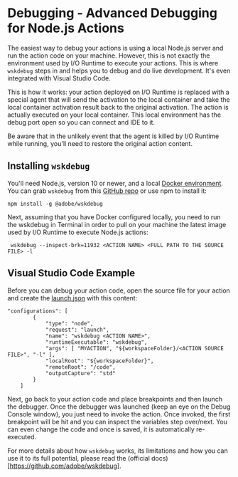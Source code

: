 # Debugging - Advanced Debugging for Node.js Actions

The easiest way to debug your actions is using a local Node.js server and run the action code on your machine. However, this is not exactly the environment used by I/O Runtime to execute your actions. This is where `wskdebug` steps in and helps you to debug and do live development. It's even integrated with Visual Studio Code.

This is how it works: your action deployed on I/O Runtime is replaced with a special agent that will send the activation to the local container and take the local container activation result back to the original activation. The action is actually executed on your local container. This local environment has the debug port open so you can connect and IDE to it.

Be aware that in the unlikely event that the agent is killed by I/O Runtime while running, you'll need to restore the original action content.

## Installing `wskdebug`

You'll need Node.js, version 10 or newer, and a local [Docker environment](https://www.docker.com/products/docker-desktop). You can grab `wskdebug` from this [GitHub repo](https://github.com/adobe/wskdebug) or use npm to install it:
```
npm install -g @adobe/wskdebug
```

Next, assuming that you have Docker configured locally, you need to run the wskdebug in Terminal in order to pull on your machine the latest image used by I/O Runtime to execute Node.js actions:
```
 wskdebug --inspect-brk=11932 <ACTION NAME> <FULL PATH TO THE SOURCE FILE> -l 
```


## Visual Studio Code Example

Before you can debug your action code, open the source file for your action and create the [launch.json](https://code.visualstudio.com/docs/editor/debugging#_launch-configurations) with this content:
```
"configurations": [
        {
            "type": "node",
            "request": "launch",
            "name": "wskdebug <ACTION NAME>",
            "runtimeExecutable": "wskdebug",
            "args": [ "MYACTION", "${workspaceFolder}/<ACTION SOURCE FILE>", "-l" ],
            "localRoot": "${workspaceFolder}",
            "remoteRoot": "/code",
            "outputCapture": "std"
        }
    ]
```
Next, go back to your action code and place breakpoints and then launch the debugger. Once the debugger was launched (keep an eye on the Debug Console window), you just need to invoke the action. Once invoked, the first breakpoint will be hit and you can inspect the variables step over/next. You can even change the code and once is saved, it is automatically re-executed.

For more details about how `wskdebug` works, its limitations and how you can use it to its full potential, please read the (official docs)[https://github.com/adobe/wskdebug].
